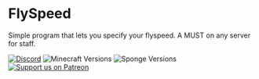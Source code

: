 # FlySpeed
Simple program that lets you specify your flyspeed. A MUST on any server for staff.

[![Discord](https://img.shields.io/discord/113990411063656454)](https://discord.gg/P56dXsD)
![Minecraft Versions](https://img.shields.io/badge/Minecraft%20Versions-1.16%2B-blue)
![Sponge Versions](https://img.shields.io/badge/Sponge%20Versions-7.2.0%2B-yellow)
[![Support us on Patreon](https://img.shields.io/badge/support-patreon-F96854.svg)](https://www.patreon.com/sftmedia)
